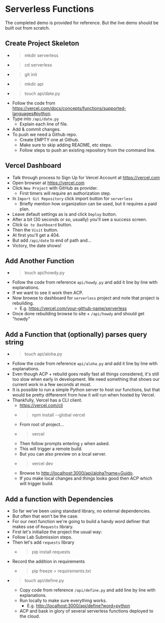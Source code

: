 # Serverless Functions

The completed demo is provided for reference. But the live demo should be built out from scratch.

## Create Project Skeleton

- > mkdir serverless
- > cd serverless
- > git init
- > mkdir api
- > touch api/date.py
- Follow the code from <https://vercel.com/docs/concepts/functions/supported-languages#python>.
- Type into `/api/date.py`
  - Explain each line of file.
- Add & commit changes.
- To push we need a Github repo.
  - Create EMPTY one at Github.
  - Make sure to skip adding README, etc steps.
  - Follow steps to push an existing repository from the command line.

## Vercel Dashboard

- Talk through process to Sign Up for Vercel Account at <https://vercel.com>
- Open browser at <https://vercel.com>
- Click `New Project` with GitHub as provider.
  - First timers will require an authorization step.
- In `Import Git Repository` click import button for `serverless`
  - Briefly mention how organization can be used, but it requires a paid plan.
- Leave default settings as is and click `Deploy` button.
- After a bit (30 seconds or so, usually) you'll see a success screen.
- Click `Go to Dashboard` button.
- Then the `Visit` button.
- At first you'll get a 404.
- But add `/api/date` to end of path and...
- Victory, the date shows!

## Add Another Function

- > touch api/howdy.py
- Follow the code from reference `api/howdy.py` and add it line by line with explanations.
- If we want to see it work then ACP.
- Now browse to dashboard for `serverless` project and note that project is rebuilding.
  - E.g. <https://vercel.com/your-github-name/serverless>
- Once done rebuilding browse to site + `/api/howdy` and should get "howdy"

## Add a Function that (optionally) parses query string

- > touch api/aloha.py
- Follow the code from reference `api/aloha.py` and add it line by line with explanations.
- Even though ACP + rebuild goes really fast all things considered, it's still too slow when early in development. We need something that shows our current work in a few seconds at most.
- It is possible to run a simple Python server to host our functions, but that would be pretty differerent from how it will run when hosted by Vercel.
- Thankfully, Vercel has a CLI client.
  - <https://vercel.com/cli>
  - > npm install --global vercel
  - From root of project...
  - > vercel
  - Then follow prompts entering `y` when asked.
  - This will trigger a remote build.
  - But you can also preview on a local server.
  - > vercel dev
  - Browse to <http://localhost:3000/api/aloha?name=Guido>.
  - If you make local changes and things looks good then ACP which will trigger build.

## Add a function with Dependencies

- So far we've been using standard library, no external dependencies.
- But often that won't be the case.
- For our next function we're going to build a handy word definer that makes use of `Requests` library.
- First let's initialize the project the usual way:
- Follow Lab Submission steps.
- Then let's add `requests` library
  - > pip install requests
- Record the addition in requirements
  - > pip freeze > requirements.txt
- > touch api/define.py
  - Copy code from reference `/api/define.py` and add line by line with explanations.
  - Run locally to make sure everything works.
    - E.g. <http://localhost:3000/api/define?word=python>
  - ACP and bask in glory of several serverless functions deployed to the cloud.
